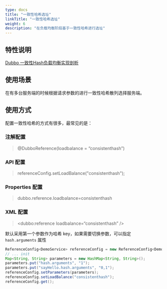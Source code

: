 ```yaml
---
type: docs
title: "一致性哈希选址"
linkTitle: "一致性哈希选址"
weight: 6
description: "在负载均衡阶段基于一致性哈希进行选址"
---
```

## 特性说明

[Dubbo 一致性Hash负载均衡实现剖析](/zh-cn/blog/2019/05/01/dubbo-%E4%B8%80%E8%87%B4%E6%80%A7hash%E8%B4%9F%E8%BD%BD%E5%9D%87%E8%A1%A1%E5%AE%9E%E7%8E%B0%E5%89%96%E6%9E%90/)

## 使用场景

在有多台服务端的时候根据请求参数的进行一致性哈希散列选择服务端。

## 使用方式

配置一致性哈希的方式有很多，最常见的是：

### 注解配置

> @DubboReference(loadbalance = “consistenthash”)

### API 配置

> referenceConfig.setLoadBalance("consistenthash");

### Properties 配置

> dubbo.reference.loadbalance=consistenthash

### XML 配置

> <dubbo:reference loadbalance=“consistenthash” />

默认采用第一个参数作为哈希 key，如果需要切换参数，可以指定 `hash.arguments` 属性

```java
ReferenceConfig<DemoService> referenceConfig = new ReferenceConfig<DemoService>();
// ... init
Map<String, String> parameters = new HashMap<String, String>();
parameters.put("hash.arguments", "1");
parameters.put("sayHello.hash.arguments", "0,1");
referenceConfig.setParameters(parameters);
referenceConfig.setLoadBalance("consistenthash");
referenceConfig.get();
```
